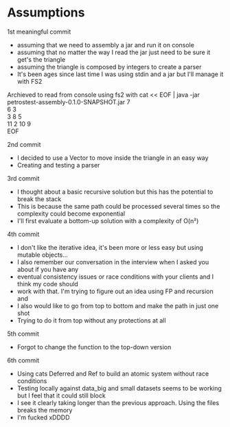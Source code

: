 Assumptions 
==============================

1st meaningful commit
- assuming that we need to assembly a jar and run it on console
- assuming that no matter the way I read the jar just need to be sure it get's the triangle
- assuming the triangle is composed by integers to create a parser
- It's been ages since last time I was using stdin and a jar but I'll manage it with FS2

Archieved to read from console using fs2 with
cat << EOF | java -jar petrostest-assembly-0.1.0-SNAPSHOT.jar
7  
6 3  
3 8 5  
11 2 10 9  
EOF  

2nd commit
- I decided to use a Vector to move inside the triangle in an easy way
- Creating and testing a parser

3rd commit
- I thought about a basic recursive solution but this has the potential to break the stack
- This is because the same path could be processed several times so the complexity could become exponential
- I'll first evaluate a bottom-up solution with a complexity of O(n²)

4th commit
- I don't like the iterative idea, it's been more or less easy but using mutable objects...
- I also remember our conversation in the interview when I asked you about if you have any 
- eventual consistency issues or race conditions with your clients and I think my code should
- work with that. I'm trying to figure out an idea using FP and recursion and 
- I also would like to go from top to bottom and make the path in just one shot 
- Trying to do it from top without any protections at all

5th commit
- Forgot to change the function to the top-down version
  
6th commit
- Using cats Deferred and Ref to build an atomic system without race conditions
- Testing locally against data_big and small datasets seems to be working but I feel that it could still block
- I see it clearly taking longer than the previous approach. Using the files breaks the memory
- I'm fucked xDDDD


